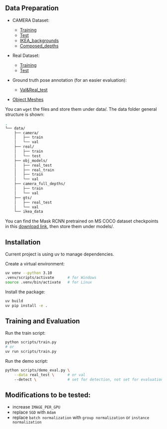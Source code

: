 ## Data Preparation
- CAMERA Dataset: 
  - [Training](http://download.cs.stanford.edu/orion/nocs/camera_train.zip)
  - [Test](http://download.cs.stanford.edu/orion/nocs/camera_val25K.zip)
  - [IKEA_backgrounds](http://download.cs.stanford.edu/orion/nocs/ikea_data.zip)
  - [Composed_depths](http://download.cs.stanford.edu/orion/nocs/camera_composed_depth.zip)

- Real Dataset: 
  - [Training](http://download.cs.stanford.edu/orion/nocs/real_train.zip)
  - [Test](http://download.cs.stanford.edu/orion/nocs/real_test.zip)
- Ground truth pose annotation (for an easier evaluation): 
  - [Val&Real_test](http://download.cs.stanford.edu/orion/nocs/gts.zip)
- [Object Meshes](http://download.cs.stanford.edu/orion/nocs/obj_models.zip)

You can `wget` the files and store them under data/. The data folder general structure is shown:
```bash
.
└── data/
    ├── camera/
    │   ├── train
    │   └── val
    ├── real/
    │   ├── train
    │   └── test
    ├── obj_models/
    │   ├── real_test
    │   ├── real_train
    │   ├── train
    │   └── val
    ├── camera_full_depths/
    │   ├── train
    │   └── val
    ├── gts/
    │   ├── real_test
    │   └── val
    └── ikea_data
```

You can find the Mask RCNN pretrained on MS COCO dataset checkpoints in this [download link](https://drive.google.com/uc?export=download&id=1SeNduFmmuFugT-1SE186YEPahM61JrAH), then store them under models/.

## Installation

Current project is using uv to manage dependencies.

Create a virtual environment:
```bash
uv venv --python 3.10
.venv/scripts/activate      # for Windows
source .venv/bin/activate   # for Linux
```

Install the package:
```bash
uv build
uv pip install -e .
```

## Training and Evaluation
Run the train script:
```bash
python scripts/train.py
# or
uv run scripts/train.py
```

Run the demo script:
```bash
python scripts/demo_eval.py \
    --data real_test \      # or val
    --detect \              # set for detection, not set for evaluation
```


## Modifications to be tested:
- increase `IMAGE_PER_GPU`
- replace `SGD` with `Adam`
- replace `batch normalization` with `group normalization` or `instance normalization`